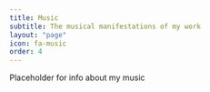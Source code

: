 ```yaml
---
title: Music
subtitle: The musical manifestations of my work
layout: "page"
icon: fa-music
order: 4
---
```


Placeholder for info about my music

